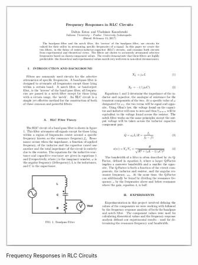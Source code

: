 
[![pdf_preview][Document_Preview]][Document_Source]

Frequency Responses in RLC Circuits

[Document_Preview]: /_material/previews/RLC_Circuits_Preview.png "Frequency Responses in RLC Circuits"
[Document_Source]: /_material/papers/Labs/Phys353_LRC_Circuits_Report.pdf
